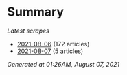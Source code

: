 # Summary
*Latest scrapes*
* [2021-08-06](https://github.com/nuuuwan/news_lk/blob/data/news_lk.2021-08-06.json) (172 articles)
* [2021-08-07](https://github.com/nuuuwan/news_lk/blob/data/news_lk.2021-08-07.json) (5 articles)

*Generated at 01:26AM, August 07, 2021*